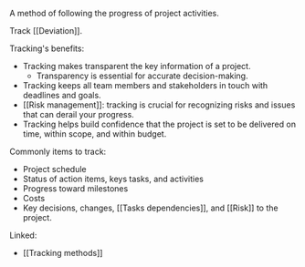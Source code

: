 A method of following the progress of project activities. 

Track [[Deviation]].

Tracking's benefits:
- Tracking makes transparent the key information of a project. 
	- Transparency is essential for accurate decision-making. 
- Tracking keeps all team members and stakeholders in touch with deadlines and goals. 
- [[Risk management]]: tracking is crucial for recognizing risks and issues that can derail your progress. 
- Tracking helps build confidence that the project is set to be delivered on time, within scope, and within budget. 

Commonly items to track:
- Project schedule
- Status of action items, keys tasks, and activities
- Progress toward milestones
- Costs
- Key decisions, changes, [[Tasks dependencies]], and [[Risk]] to the project.

Linked:
- [[Tracking methods]]